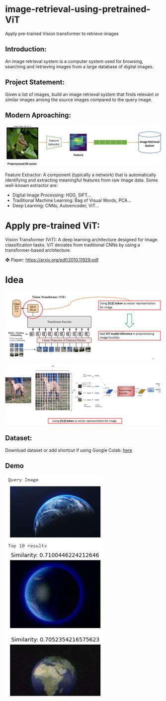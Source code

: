 # image-retrieval-using-pretrained-ViT
Apply pre-trained Vision transformer to retrieve images
## Introduction:

An image retrieval system is a computer system used for browsing, searching and retrieving images from a large database of digital images.

## Project Statement: 

Given a list of images, build an image retrieval system that finds relevant or similar images among the source images compared to the query image.

## Modern Aproaching: 

![Modern Approaching](https://github.com/HungPham2002/image-retrieval-using-pretrained-ViT/blob/main/figs/modern_approaching.png)

Feature Extractor: A component (typically a network) that is automatically identifying and extracting meaningful features from raw image data. Some well-known extractor are:
  - Digital Image Processing: HOG, SIFT...
  - Traditional Machine Learning: Bag of Visual Words, PCA...
  - Deep Learning: CNNs, Autoencoder, ViT...

# Apply pre-trained ViT:
Vision Transformer (ViT): A deep learning architecture designed for image classification tasks. ViT deviates from traditional CNNs by using a transformer-based architecture.

❖ Paper: https://arxiv.org/pdf/2010.11929.pdf

# Idea
![idea](https://github.com/HungPham2002/image-retrieval-using-pretrained-ViT/blob/main/figs/idea.png)

![idea](https://github.com/HungPham2002/image-retrieval-using-pretrained-ViT/blob/main/figs/Idea1.png)

## Dataset:
Download dataset or add shortcut if using Google Colab: <a href="https://drive.google.com/file/d/1Q0quEfLdfBYv9pJ8LJtmCGTizKr2jG-Z/view">here</a>

## Demo
![Demo](https://github.com/HungPham2002/image-retrieval-using-pretrained-ViT/blob/main/figs/demo.png)
